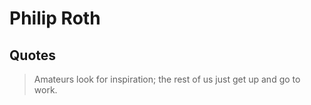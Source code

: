 # Philip Roth

## Quotes

> Amateurs look for inspiration; the rest of us just get up and go to work.